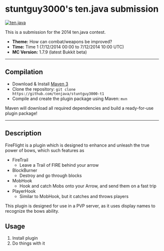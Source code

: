 stuntguy3000's ten.java submission
==============================

[![ten.java](https://cdn.mediacru.sh/hu4CJqRD7AiB.svg)](https://tenjava.com/)

This is a submission for the 2014 ten.java contest.

- __Theme:__ How can combat/weapons be improved?
- __Time:__ Time 1 (7/12/2014 00:00 to 7/12/2014 10:00 UTC)
- __MC Version:__ 1.7.9 (latest Bukkit beta)

---------------------------------------

Compilation
-----------

- Download & Install [Maven 3](http://maven.apache.org/download.html)
- Clone the repository: `git clone https://github.com/tenjava/stuntguy3000-t1`
- Compile and create the plugin package using Maven: `mvn`

Maven will download all required dependencies and build a ready-for-use plugin package!

---------------------------------------

Description
----

FireFlight is a plugin which is designed to enhance and unleash the true power of bows, which such features as
 * FireTrail
    - Leave a Trail of FIRE behind your arrow
 * BlockBurner
    - Destroy and go through blocks
 * MobHook
    - Hook and catch Mobs onto your Arrow, and send them on a fast trip
 * PlayerHook
    - Similar to MobHook, but it catches and throws players
 
This plugin is designed for use in a PVP server, as it uses display names to recognize the bows ability.

Usage
-----

1. Install plugin
2. Do things with it